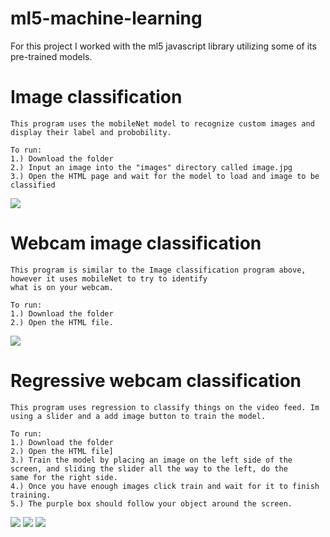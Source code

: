# ml5-machine-learning
For this project I worked with the ml5 javascript library utilizing some of its pre-trained models.
# Image classification
```
This program uses the mobileNet model to recognize custom images and display their label and probobility.

To run:
1.) Download the folder
2.) Input an image into the "images" directory called image.jpg
3.) Open the HTML page and wait for the model to load and image to be classified
```
![](https://i.gyazo.com/366e563e8ee9b15b0b82c540b90e2bf7.jpg)

# Webcam image classification
```
This program is similar to the Image classification program above, however it uses mobileNet to try to identify 
what is on your webcam.

To run:
1.) Download the folder
2.) Open the HTML file.
```
![](https://i.gyazo.com/b1516303b2962d773f05970e90831795.png)

# Regressive webcam classification
```
This program uses regression to classify things on the video feed. Im using a slider and a add image button to train the model.

To run:
1.) Download the folder
2.) Open the HTML file]
3.) Train the model by placing an image on the left side of the screen, and sliding the slider all the way to the left, do the 
same for the right side.
4.) Once you have enough images click train and wait for it to finish training. 
5.) The purple box should follow your object around the screen.
```
![](https://i.gyazo.com/aa4d5955451bd4943bba8448cec0fbdd.png)
![](https://i.gyazo.com/aa0a8350672dd502314a91162a8fad72.png)
![](https://i.gyazo.com/187c1759b1e2ad97067aca09f0a05e9c.gif?_ga=2.183972518.1214724132.1551657170-1992582956.1540343239)
